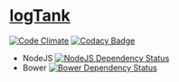 [logTank](http://logtank.com)
=======

[![Code Climate](https://codeclimate.com/github/logTank/logtank/badges/gpa.svg)](https://codeclimate.com/github/logTank/logtank)
[![Codacy Badge](https://www.codacy.com/project/badge/4d0872ec78cb4485af3e6753011cbc7a)](https://www.codacy.com/public/petergrman/logtank)

- NodeJS [![NodeJS Dependency Status](https://www.versioneye.com/user/projects/548cd7a2dd709d811f0000c6/badge.svg?style=flat)](https://www.versioneye.com/user/projects/548cd7a2dd709d811f0000c6)
- Bower [![Bower Dependency Status](https://www.versioneye.com/user/projects/548cd7a2dd709d6dbd0000db/badge.svg?style=flat)](https://www.versioneye.com/user/projects/548cd7a2dd709d6dbd0000db)
